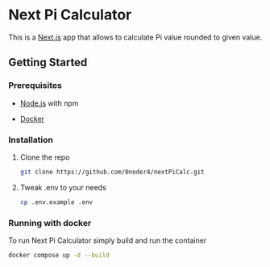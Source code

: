 # Next Pi Calculator

This is a [Next.js](https://nextjs.org) app that allows to calculate Pi value rounded to given value.

## Getting Started

### Prerequisites

- [Node.js](https://nodejs.org/en/download) with npm

- [Docker](https://docs.docker.com/engine/install/)

### Installation

1. Clone the repo

   ```sh
   git clone https://github.com/0noder4/nextPiCalc.git
   ```

2. Tweak .env to your needs

   ```sh
   cp .env.example .env
   ```

### Running with docker

To run Next Pi Calculator simply build and run the container

```sh
docker compose up -d --build
```

